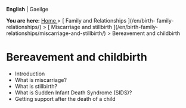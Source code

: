 **English** |  Gaeilge 

**You are here:** [ Home ](/en/) > [ Family and Relationships ](/en/birth-
family-relationships/) > [ Miscarriage and stillbirth ](/en/birth-family-
relationships/miscarriage-and-stillbirth/) > Bereavement and childbirth

#  Bereavement and childbirth

  * Introduction 
  * What is miscarriage? 
  * What is stillbirth? 
  * What is Sudden Infant Death Syndrome (SIDS)? 
  * Getting support after the death of a child 
